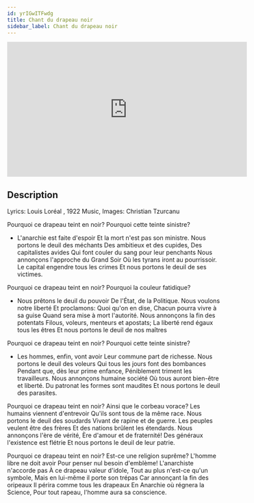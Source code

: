 ```yaml
---
id: yrIGwITFwdg
title: Chant du drapeau noir
sidebar_label: Chant du drapeau noir
---
```


<iframe
  width="560"
  height="315"
  src="https://www.youtube.com/embed/yrIGwITFwdg"
  title="YouTube video player"
  frameborder="0"
  allow="accelerometer; autoplay; clipboard-write; encrypted-media; gyroscope; picture-in-picture; web-share"
  referrerpolicy="strict-origin-when-cross-origin"
  allowfullscreen
></iframe>

## Description

Lyrics: Louis Loréal , 1922
Music, Images: Christian Tzurcanu

Pourquoi ce drapeau teint en noir?
Pourquoi cette teinte sinistre?
- L'anarchie est faite d'espoir
Et la mort n'est pas son ministre.
Nous portons le deuil des méchants
Des ambitieux et des cupides,
Des capitalistes avides
Qui font couler du sang pour leur penchants
Nous annonçons l'approche du Grand Soir
Où les tyrans iront au pourrissoir.
Le capital engendre tous les crimes
Et nous portons le deuil de ses victimes.

Pourquoi ce drapeau teint en noir?
Pourquoi la couleur fatidique?
- Nous prêtons le deuil du pouvoir
De l'État, de la Politique.
Nous voulons notre liberté
Et proclamons: Quoi qu'on en dise,
Chacun pourra vivre à sa guise
Quand sera mise à mort l'autorité.
Nous annonçons la fin des potentats
Filous, voleurs, menteurs et apostats;
La liberté rend égaux tous les êtres
Et nous portons le deuil de nos maîtres

Pourquoi ce drapeau teint en noir?
Pourquoi cette teinte sinistre?
- Les hommes, enfin, vont avoir
Leur commune part de richesse.
Nous portons le deuil des voleurs
Qui tous les jours font des bombances
Pendant que, dès leur prime enfance,
Péniblement triment les travailleurs.
Nous annonçons humaine société
Où tous auront bien-être et liberté.
Du patronat les formes sont maudites
Et nous portons le deuil des parasites.

Pourquoi ce drapeau teint en noir?
Ainsi que le corbeau vorace?
Les humains viennent d'entrevoir
Qu'ils sont tous de la même race.
Nous portons le deuil des soudards
Vivant de rapine et de guerre.
Les peuples veulent être des frères
Et des nations brûlent les étendards.
Nous annonçons l'ère de vérité,
Ère d'amour et de fraternité!
Des généraux l'existence est flétrie
Et nous portons le deuil de leur patrie.

Pourquoi ce drapeau teint en noir?
Est-ce une religion suprême?
L'homme libre ne doit avoir
Pour penser nul besoin d'emblème!
L'anarchiste n'accorde pas
À ce drapeau valeur d'idole,
Tout au plus n'est-ce qu'un symbole,
Mais en lui-même il porte son trépas
Car annonçant la fin des oripeaux
Il périra comme tous les drapeaux
En Anarchie où régnera la Science,
Pour tout rapeau, l'homme aura sa conscience.
